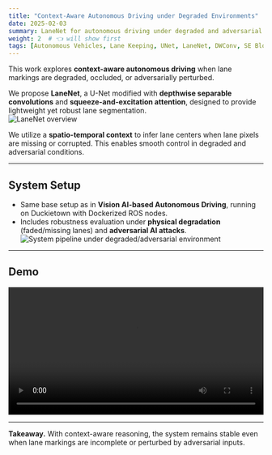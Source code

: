 ```yaml
---
title: "Context-Aware Autonomous Driving under Degraded Environments"
date: 2025-02-03
summary: LaneNet for autonomous driving under degraded and adversarial lane environments.
weight: 2  # 👈 will show first
tags: [Autonomous Vehicles, Lane Keeping, UNet, LaneNet, DWConv, SE Blocks, Context-Aware]
---
```


This work explores **context-aware autonomous driving** when lane markings are degraded, occluded, or adversarially perturbed.  

We propose **LaneNet**, a U-Net modified with **depthwise separable convolutions** and **squeeze-and-excitation attention**, designed to provide lightweight yet robust lane segmentation.  
![LaneNet overview](/uploads/ICRA_UNet.jpg)

We utilize a **spatio-temporal context** to infer lane centers when lane pixels are missing or corrupted. This enables smooth control in degraded and adversarial conditions.  

---

## System Setup
- Same base setup as in **Vision AI-based Autonomous Driving**, running on Duckietown with Dockerized ROS nodes.  
- Includes robustness evaluation under **physical degradation** (faded/missing lanes) and **adversarial AI attacks**.  
![System pipeline under degraded/adversarial environment](/uploads/ICRA_Archi.jpg)

---

## Demo
<video src="/uploads/Trajectory.mp4" controls playsinline style="width:100%;"></video>

---

**Takeaway.** With context-aware reasoning, the system remains stable even when lane markings are incomplete or perturbed by adversarial inputs.
